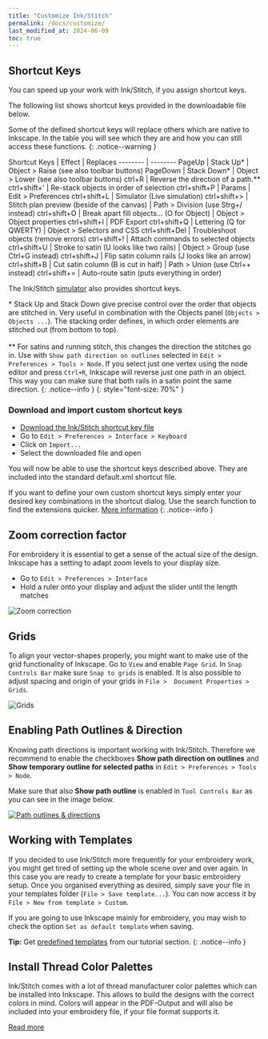 ```yaml
---
title: "Customize Ink/Stitch"
permalink: /docs/customize/
last_modified_at: 2024-06-09
toc: true
---
```


## Shortcut Keys

You can speed up your work with Ink/Stitch, if you assign shortcut keys.

The following list shows shortcut keys provided in the downloadable file below.

Some of the defined shortcut keys will replace others which are native to Inkscape. In the table you will see which they are and how you can still access these functions.
{: .notice--warning }

Shortcut&nbsp;Keys | Effect | Replaces
-------- | --------
<key>PageUp</key>                             | Stack Up* | Object > Raise (see also toolbar buttons)
<key>PageDown</key>                           | Stack Down* | Object > Lower (see also toolbar buttons)
<key>ctrl</key>+<key>R</key>                  | Reverse the direction of a path.**
<key>ctrl</key>+<key>shift</key>+<key>'</key> | Re-stack objects in order of selection 
<key>ctrl</key>+<key>shift</key>+<key>P</key> | Params | Edit > Preferences
<key>ctrl</key>+<key>shift</key>+<key>L</key> | Simulator (Live simulation)
<key>ctrl</key>+<key>shift</key>+<key>></key> | Stitch plan preview (beside of the canvas) | Path > Division (use Strg+/ instead)
<key>ctrl</key>+<key>shift</key>+<key>O</key> | Break apart fill objects... (O for Object) | Object > Object properties
<key>ctrl</key>+<key>shift</key>+<key>I</key> | PDF Export
<key>ctrl</key>+<key>shift</key>+<key>Q</key> | Lettering (Q for QWERTY) | Object > Selectors and CSS
<span style="white-space: nowrap;"><key>ctrl</key>+<key>shift</key>+<key>Del</key></span> | Troubleshoot objects (remove errors)
<key>ctrl</key>+<key>shift</key>+<key>!</key> | Attach commands to selected objects
<key>ctrl</key>+<key>shift</key>+<key>U</key> | Stroke to satin (U looks like two rails) | Object > Group (use Ctrl+G instead)
<key>ctrl</key>+<key>shift</key>+<key>J</key> | Flip satin column rails (J looks like an arrow)
<key>ctrl</key>+<key>shift</key>+<key>B</key> | Cut satin column (B is cut in half) | Path > Union (use Ctrl++ instead)
<key>ctrl</key>+<key>shift</key>+<key>=</key> | Auto-route satin (puts everything in order)

The Ink/Stitch [simulator](/docs/visualize/#simulation-shortcut-keys) also provides shortcut keys.

\* Stack Up and Stack Down give precise control over the order that objects are stitched in. Very useful in combination with the Objects panel (`Objects > Objects ...`). The stacking order defines, in which order elements are stitched out (from bottom to top).<br><br>** For satins and running stitch, this changes the direction the stitches go in. Use with `Show path direction on outlines` selected in `Edit > Preferences > Tools > Node`. If you select just one vertex using the node editor and press `Ctrl+R`, Inkscape will reverse just one path in an object. This way you can make sure that both rails in a satin point the same direction.
{: .notice--info }
{: style="font-size: 70%" }

### Download and import custom shortcut keys

* [Download the Ink/Stitch shortcut key file](/assets/files/inkstitch.xml)
* Go to `Edit > Preferences > Interface > Keyboard`
* Click on `Import...`
* Select the downloaded file and open

You will now be able to use the shortcut keys described above. They are included into the standard default.xml shortcut file.

If you want to define your own custom shortcut keys simply enter your desired key combinations in the shortcut dialog.
Use the search function to find the extensions quicker. [More information](http://wiki.inkscape.org/wiki/index.php/Customizing_Inkscape)
{: .notice--info }

## Zoom correction factor

For embroidery it is essential to get a sense of the actual size of the design. Inkscape has a setting to adapt zoom levels to your display size.

* Go to `Edit > Preferences > Interface`
* Hold a ruler onto your display and adjust the slider until the length matches
 
![Zoom correction](/assets/images/docs/en/customize-zoom-correction.png)

## Grids

To align your vector-shapes properly, you might want to make use of the grid functionality of Inkscape. Go to `View` and enable `Page Grid`. In `Snap Controls Bar` make sure `Snap to grids` is enabled. It is also possible to adjust spacing and origin of your grids in `File >  Document Properties > Grids`.

![Grids](https://user-images.githubusercontent.com/11083514/40359052-414d3554-5db9-11e8-8b49-3be75c5e9732.png)

## Enabling Path Outlines & Direction

Knowing path directions is important working with Ink/Stitch. Therefore we recommend to enable the checkboxes **Show path direction on outlines** and **Show temporary outline for selected paths** in `Edit > Preferences > Tools > Node`.

Make sure that also **Show path outline** is enabled in `Tool Controls Bar` as you can see in the image below.

[![Path outlines & directions](/assets/images/docs/en/customize-path-outlines.png)](/assets/images/docs/en/customize-path-outlines.png)

## Working with Templates

If you decided to use Ink/Stitch more frequently for your embroidery work, you might get tired of setting up the whole scene over and over again. In this case you are ready to create a template for your basic embroidery setup. Once you organised everything as desired, simply save your file in your templates folder (`File > Save template...`). You can now access it by `File > New from template > Custom`.

If you are going to use Inkscape mainly for embroidery, you may wish to check the option `Set as default template` when saving.

**Tip:** Get [predefined templates](/tutorials/resources/templates/) from our tutorial section.
{: .notice--info }

## Install Thread Color Palettes

Ink/Stitch comes with a lot of thread manufacturer color palettes which can be installed into Inkscape. This allows to build the designs with the correct colors in mind.
Colors will appear in the PDF-Output and will also be included into your embroidery file, if your file format supports it. 

[Read more](/docs/thread-color/#install-thread-color-palettes-for-inkscape)
